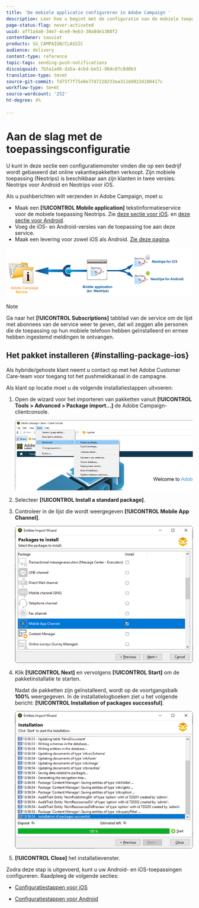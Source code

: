 ```yaml
---
title: 'De mobiele applicatie configureren in Adobe Campaign '
description: Leer hoe u begint met de configuratie van de mobiele toepassing
page-status-flag: never-activated
uuid: aff1a4a0-34e7-4ce0-9eb3-30a8de1380f2
contentOwner: sauviat
products: SG_CAMPAIGN/CLASSIC
audience: delivery
content-type: reference
topic-tags: sending-push-notifications
discoiquuid: 7b5a1ad6-da5a-4cbd-be51-984c07c8d0b3
translation-type: tm+mt
source-git-commit: fd75f7f75e8e77d7228233ea311dd922d100417c
workflow-type: tm+mt
source-wordcount: '252'
ht-degree: 4%

---
```



# Aan de slag met de toepassingsconfiguratie

U kunt in deze sectie een configuratiemonster vinden die op een bedrijf wordt gebaseerd dat online vakantiepakketten verkoopt. Zijn mobiele toepassing (Neotrips) is beschikbaar aan zijn klanten in twee versies: Neotrips voor Android en Neotrips voor iOS.

Als u pushberichten wilt verzenden in Adobe Campaign, moet u:

* Maak een **[!UICONTROL Mobile application]** tekstinformatieservice voor de mobiele toepassing Neotrips. Zie [deze sectie voor iOS](../../delivery/using/configuring-the-mobile-application.md#configuring-ios-service). en [deze sectie voor Android](../../delivery/using/configuring-the-mobile-application-android.md#configuring-android-service).
* Voeg de iOS- en Android-versies van de toepassing toe aan deze service.
* Maak een levering voor zowel iOS als Android. [Zie deze pagina](../../delivery/using/creating-notifications.md).

![](assets/nmac_service_diagram.png)

>[!NOTE]
>
>Ga naar het **[!UICONTROL Subscriptions]** tabblad van de service om de lijst met abonnees van de service weer te geven, dat wil zeggen alle personen die de toepassing op hun mobiele telefoon hebben geïnstalleerd en ermee hebben ingestemd meldingen te ontvangen.

## Het pakket installeren {#installing-package-ios}

Als hybride/gehoste klant neemt u contact op met het Adobe Customer Care-team voor toegang tot het pushmeldkanaal in de campagne.

Als klant op locatie moet u de volgende installatiestappen uitvoeren:

1. Open de wizard voor het importeren van pakketten vanuit **[!UICONTROL Tools > Advanced > Package import...]** de Adobe Campaign-clientconsole.

   ![](assets/package_ios.png)

1. Selecteer **[!UICONTROL Install a standard package]**.

1. Controleer in de lijst die wordt weergegeven **[!UICONTROL Mobile App Channel]**.

   ![](assets/package_ios_2.png)

1. Klik **[!UICONTROL Next]** en vervolgens **[!UICONTROL Start]** om de pakketinstallatie te starten.

   Nadat de pakketten zijn geïnstalleerd, wordt op de voortgangsbalk **100%** weergegeven. In de installatielogboeken ziet u het volgende bericht: **[!UICONTROL Installation of packages successful]**.

   ![](assets/package_ios_3.png)

1. **[!UICONTROL Close]** het installatievenster.

Zodra deze stap is uitgevoerd, kunt u uw Android- en iOS-toepassingen configureren.
Raadpleeg de volgende secties:

* [Configuratiestappen voor iOS](../../delivery/using/configuring-the-mobile-application.md)

* [Configuratiestappen voor Android](../../delivery/using/configuring-the-mobile-application-android.md)
